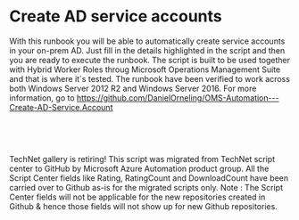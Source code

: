﻿Create AD service accounts
==========================

            

With this runbook you will be able to automatically create service accounts in your on-prem AD. Just fill in the details highlighted in the script and then you are ready to execute the runbook. The script is built to be used together with Hybrid Worker Roles
 throug Microsoft Operations Management Suite and that is where it´s tested. The runbook have been verified to work across both Windows Server 2012 R2 and Windows Server 2016. For more information, go to https://github.com/DanielOrneling/OMS-Automation---Create-AD-Service.Account


 




 




        
    
TechNet gallery is retiring! This script was migrated from TechNet script center to GitHub by Microsoft Azure Automation product group. All the Script Center fields like Rating, RatingCount and DownloadCount have been carried over to Github as-is for the migrated scripts only. Note : The Script Center fields will not be applicable for the new repositories created in Github & hence those fields will not show up for new Github repositories.
